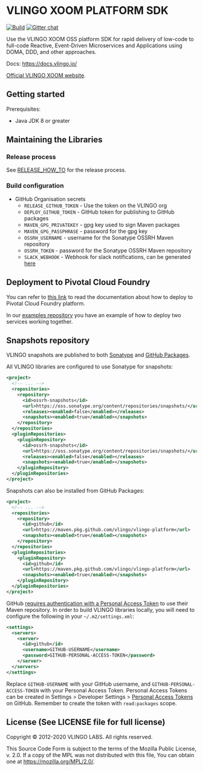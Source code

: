 # VLINGO XOOM PLATFORM SDK

[![Build](https://github.com/vlingo/vlingo-platform/workflows/Release/badge.svg)](https://github.com/vlingo/vlingo-platform/actions?query=workflow%3ARelease) [![Gitter chat](https://badges.gitter.im/gitterHQ/gitter.png)](https://gitter.im/vlingo-platform-java/community)

Use the VLINGO XOOM OSS platform SDK for rapid delivery of low-code to full-code Reactive, Event-Driven Microservices and Applications using DOMA, DDD, and other approaches.

Docs: https://docs.vlingo.io/

[Official VLINGO XOOM website](https://vlingo.io/).

## Getting started

Prerequisites:
* Java JDK 8 or greater

## Maintaining the Libraries

### Release process

See [RELEASE_HOW_TO](RELEASE_HOW_TO.md) for the release process.

### Build configuration

- GitHub Organisation secrets
  - `RELEASE_GITHUB_TOKEN` - Use the token on the VLINGO org
  - `DEPLOY_GITHUB_TOKEN` - GitHub token for publishing to GitHub packages
  - `MAVEN_GPG_PRIVATEKEY` - gpg key used to sign Maven packages
  - `MAVEN_GPG_PASSPHRASE` - password for the gpg key
  - `OSSRH_USERNAME` - username for the Sonatype OSSRH Maven repository
  - `OSSRH_TOKEN` - password for the Sonatype OSSRH Maven repository
  - `SLACK_WEBHOOK` - Webhook for slack notifications, can be generated [here](https://slack.com/apps/A0F7XDUAZ-incoming-webhooks)

## Deployment to Pivotal Cloud Foundry

You can refer to [this link](PivotalCloudFoundry/DEPLOY.md) to read the documentation about how to deploy to Pivotal Cloud Foundry platform.

In our [examples repository](https://github.com/vlingo/vlingo-examples) you have an example of how to deploy two services working together.

## Snapshots repository

VLINGO snapshots are published to both [Sonatype](https://oss.sonatype.org/content/repositories/snapshots/io/vlingo/) and [GitHub Packages](https://github.com/vlingo/vlingo-platform/packages).

All VLINGO libraries are configured to use Sonatype for snapshots:

```xml
<project>
  <!-- ... -->
  <repositories>
    <repository>
      <id>ossrh-snapshots</id>
      <url>https://oss.sonatype.org/content/repositories/snapshots/</url>
      <releases><enabled>false</enabled></releases>
      <snapshots><enabled>true</enabled></snapshots>
    </repository>
  </repositories>
  <pluginRepositories>
    <pluginRepository>
      <id>ossrh-snapshots</id>
      <url>https://oss.sonatype.org/content/repositories/snapshots/</url>
      <releases><enabled>false</enabled></releases>
      <snapshots><enabled>true</enabled></snapshots>
    </pluginRepository>
  </pluginRepositories>
</project>
```

Snapshots can also be installed from GitHub Packages:

```xml
<project>
  <!-- ... -->
  <repositories>
    <repository>
      <id>github</id>
      <url>https://maven.pkg.github.com/vlingo/vlingo-platform</url>
      <snapshots><enabled>true</enabled></snapshots>
    </repository>
  </repositories>
  <pluginRepositories>
    <pluginRepository>
      <id>github</id>
      <url>https://maven.pkg.github.com/vlingo/vlingo-platform</url>
      <snapshots><enabled>true</enabled></snapshots>
    </pluginRepository>
  </pluginRepositories>
</project>
```

GitHub [requires authentication with a Personal Access Token](https://docs.github.com/en/packages/guides/configuring-apache-maven-for-use-with-github-packages#authenticating-with-a-personal-access-token)
to use their Maven repository.
In order to build VLINGO libraries locally, you will need to configure the following in your `~/.m2/settings.xml`:

```xml
<settings>
  <servers>
    <server>
      <id>github</id>
      <username>GITHUB-USERNAME</username>
      <password>GITHUB-PERSONAL-ACCESS-TOKEN</password>
    </server>
  </servers>
</settings>
```

Replace `GITHUB-USERNAME` with your GitHub username, and `GITHUB-PERSONAL-ACCESS-TOKEN` with your Personal Access Token.
Personal Access Tokens can be created in Settings > Developer Settings > [Personal Access Tokens](https://github.com/settings/tokens) on GitHub.
Remember to create the token with `read:packages` scope.

License (See LICENSE file for full license)
-------------------------------------------
Copyright © 2012-2020 VLINGO LABS. All rights reserved.

This Source Code Form is subject to the terms of the
Mozilla Public License, v. 2.0. If a copy of the MPL
was not distributed with this file, You can obtain
one at https://mozilla.org/MPL/2.0/.
